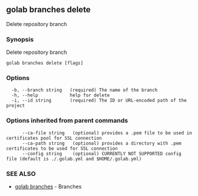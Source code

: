 ## golab branches delete

Delete repository branch

### Synopsis


Delete repository branch

```
golab branches delete [flags]
```

### Options

```
  -b, --branch string   (required) The name of the branch
  -h, --help            help for delete
  -i, --id string       (required) The ID or URL-encoded path of the project
```

### Options inherited from parent commands

```
      --ca-file string   (optional) provides a .pem file to be used in certificates pool for SSL connection
      --ca-path string   (optional) provides a directory with .pem certificates to be used for SSL connection
      --config string    (optional) CURRENTLY NOT SUPPORTED config file (default is ./.golab.yml and $HOME/.golab.yml)
```

### SEE ALSO
* [golab branches](golab_branches.md)	 - Branches

